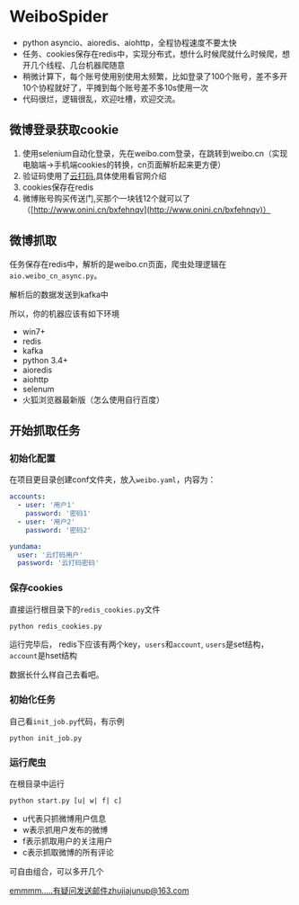 # WeiboSpider
- python asyncio、aioredis、aiohttp，全程协程速度不要太快
- 任务、cookies保存在redis中，实现分布式，想什么时候爬就什么时候爬，想开几个线程、几台机器爬随意
- 稍微计算下，每个账号使用别使用太频繁，比如登录了100个账号，差不多开10个协程就好了，平摊到每个账号差不多10s使用一次
- 代码很烂，逻辑很乱，欢迎吐槽，欢迎交流。
## 微博登录获取cookie
1. 使用selenium自动化登录，先在weibo.com登录，在跳转到weibo.cn（实现电脑端->手机端cookies的转换，cn页面解析起来更方便）
2. 验证码使用了[云打码](http://www.yundama.com),具体使用看官网介绍
3. cookies保存在redis
4. 微博账号购买传送门,买那个一块钱12个就可以了（[http://www.onini.cn/bxfehnqv](http://www.onini.cn/bxfehnqv)）
## 微博抓取
任务保存在redis中，解析的是weibo.cn页面，爬虫处理逻辑在```aio.weibo_cn_async.py```。

解析后的数据发送到kafka中

所以，你的机器应该有如下环境
- win7+
- redis
- kafka
- python 3.4+
- aioredis
- aiohttp
- selenum
- 火狐浏览器最新版（怎么使用自行百度）

## 开始抓取任务
### 初始化配置
在项目更目录创建conf文件夹，放入```weibo.yaml```，内容为：
```yaml
accounts:
  - user: '用户1'
    password: '密码1'
  - user: '用户2'
    password: '密码2'

yundama:
  user: '云打码用户'
  password: '云打码密码'
```
 ### 保存cookies
 直接运行根目录下的```redis_cookies.py```文件
 ```commandline
python redis_cookies.py
```
运行完毕后， redis下应该有两个key，```users```和```account```, ```users```是set结构，```account```是hset结构

数据长什么样自己去看吧。

### 初始化任务
自己看```init_job.py```代码，有示例
```commandline
python init_job.py
```
### 运行爬虫

在根目录中运行
```
python start.py [u| w| f| c]
```
- u代表只抓微博用户信息
- w表示抓用户发布的微博
- f表示抓取用户的关注用户
- c表示抓取微博的所有评论

可自由组合，可以多开几个

emmmm.....有疑问发送邮件zhujiajunup@163.com


